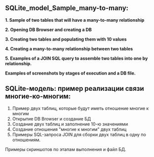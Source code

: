 ## SQLite_model_Sample_many-to-many:


**1. Sample of two tables that will have a many-to-many relationship**

**2. Opening DB Browser and creating a DB**

**3. Creating two tables and populating them with 10 values**

**4. Creating a many-to-many relationship between two tables**

**5. Examples of a JOIN SQL query to assemble two tables into one by relationship.**


**Examples of screenshots by stages of execution and a DB file.**


## SQLite-модель: пример реализации связи многие-ко-многим:

1.	Пример двух таблиц, которые будут иметь отношение многие к многим
2.	Открытие DB Browser и создание БД
3.	Создание двух таблиц и заполнение 10-ю значениями
4.	Создание отношения "многие к многим" двух таблиц
5.	Примеры SQL-запроса JOIN для сборки двух таблиц в одну по отношениям.

Примеры скриншотов по этапам выполнения и файл БД.
